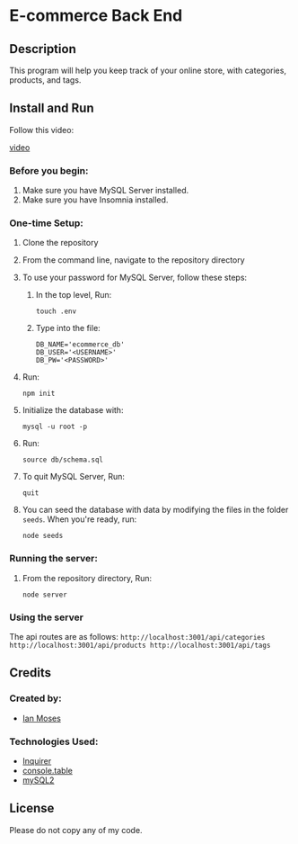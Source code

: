 # E-commerce Back End

## Description

This program will help you keep track of your online store, with categories, products, and tags.

## Install and Run

Follow this video:

[video]()

### Before you begin:

1. Make sure you have MySQL Server installed.
2. Make sure you have Insomnia installed.

### One-time Setup:

1. Clone the repository
2. From the command line, navigate to the repository directory
3. To use your password for MySQL Server, follow these steps:
	1. In the top level, Run: 
	    ```
	    touch .env
	    ```
	2. Type into the file:
	    ```
	    DB_NAME='ecommerce_db'
	    DB_USER='<USERNAME>'
	    DB_PW='<PASSWORD>'
	    ```
	
4. Run:
	```
	npm init
	```
5. Initialize the database with:
	```
	mysql -u root -p
	```
6. Run:
	```
	source db/schema.sql
	```
7. To quit MySQL Server, Run:
	```
	quit
	```
8. You can seed the database with data by modifying the files in the folder `seeds`. When you're ready, run:
	```
	node seeds
	```


### Running the server:

1. From the repository directory, Run:
	```
	node server
	```

### Using the server

The api routes are as follows:
	```
        http://localhost:3001/api/categories
        http://localhost:3001/api/products
        http://localhost:3001/api/tags
	```

## Credits

### Created by:
* [Ian Moses](https://github.com/Moses-Ian)

### Technologies Used:
* [Inquirer](https://www.npmjs.com/package/inquirer)
* [console.table](https://www.npmjs.com/package/console.table)
* [mySQL2](https://www.npmjs.com/package/mysql2)

## License

Please do not copy any of my code.
